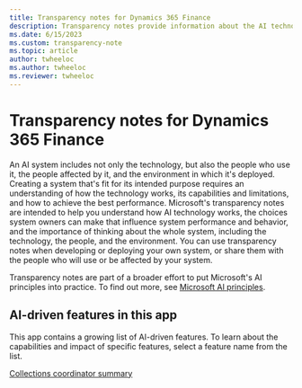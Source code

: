 ```yaml
---
title: Transparency notes for Dynamics 365 Finance
description: Transparency notes provide information about the AI technology used in Dynamics 365 Finance, along with key considerations and details about how the AI is used, how it was tested and evaluated, and any specific limitations.
ms.date: 6/15/2023
ms.custom: transparency-note
ms.topic: article
author: twheeloc
ms.author: twheeloc
ms.reviewer: twheeloc
---
```



# Transparency notes for Dynamics 365 Finance 

An AI system includes not only the technology, but also the people who use it, the people affected by it, and the environment in which it's deployed. Creating a system that's fit for its intended purpose requires an understanding of how the technology works, its capabilities and limitations, and how to achieve the best performance. Microsoft's transparency notes are intended to help you understand how AI technology works, the choices system owners can make that influence system performance and behavior, and the importance of thinking about the whole system, including the technology, the people, and the environment. You can use transparency notes when developing or deploying your own system, or share them with the people who will use or be affected by your system.

Transparency notes are part of a broader effort to put Microsoft's AI principles into practice. To find out more, see [Microsoft AI principles](https://www.microsoft.com/ai/responsible-ai).

## AI-driven features in this app

This app contains a growing list of AI-driven features. To learn about the capabilities and impact of specific features, select a feature name from the list.

[Collections coordinator summary](accounts-receivable/CollectionsCoordinatorSummary.md)
